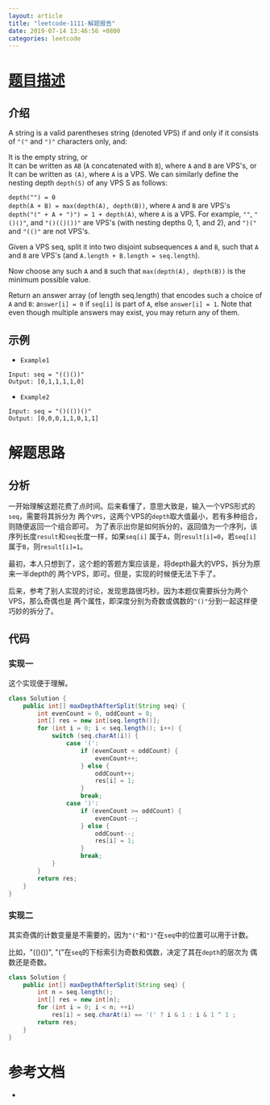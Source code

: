 ```yaml
---
layout: article
title: "leetcode-1111-解题报告"
date: 2019-07-14 13:46:56 +0800
categories: leetcode
---
```


# [题目描述](https://leetcode.com/problems/maximum-nesting-depth-of-two-valid-parentheses-strings/)
## 介绍
A string is a valid parentheses string (denoted VPS) if and only if it consists of `"("` and `")"` characters only, and:

It is the empty string, or    
It can be written as `AB` (`A` concatenated with `B`), where `A` and `B` are VPS's, or    
It can be written as `(A)`, where `A` is a VPS.
We can similarly define the nesting depth `depth(S)` of any VPS S as follows:

`depth("") = 0`    
`depth(A + B) = max(depth(A), depth(B))`, where `A` and `B` are VPS's    
`depth("(" + A + ")") = 1 + depth(A)`, where `A` is a VPS.
For example,  `""`, `"()()"`, and `"()(()())"` are VPS's (with nesting depths 0, 1, and 2), and `")("` and `"(()"` are not VPS's.

 

Given a VPS seq, split it into two disjoint subsequences `A` and `B`, such that `A` and `B` are VPS's (and `A.length + B.length = seq.length`).

Now choose any such `A` and `B` such that `max(depth(A), depth(B))` is the minimum possible value.

Return an answer array (of length seq.length) that encodes such a choice of `A` and `B`:  a`nswer[i] = 0` if `seq[i]` is part of `A`, else `answer[i] = 1`.  Note that even though multiple answers may exist, you may return any of them.

## 示例
- `Example1`
```
Input: seq = "(()())"
Output: [0,1,1,1,1,0]
```
- `Example2`
```
Input: seq = "()(())()"
Output: [0,0,0,1,1,0,1,1]
```
# 解题思路
## 分析

一开始理解这题花费了点时间。后来看懂了，意思大致是，输入一个VPS形式的`seq`，需要将其拆分为
两个`VPS`，这两个VPS的`depth`取大值最小，若有多种组合，则随便返回一个组合即可。
为了表示出你是如何拆分的，返回值为一个序列，该序列长度`result`和`seq`长度一样，如果`seq[i]`
属于`A`，则`result[i]=0`，若`seq[i]`属于`B`，则`result[i]=1`。    

最初，本人只想到了，这个题的答题方案应该是，将depth最大的VPS，拆分为原来一半depth的
两个VPS，即可。但是，实现的时候便无法下手了。     

后来，参考了别人实现的讨论，发现思路很巧秒。因为本题仅需要拆分为两个VPS，那么奇偶也是
两个属性，即深度分别为奇数或偶数的`"()"`分到一起这样便巧妙的拆分了。

## 代码
### 实现一

这个实现便于理解。
```java
class Solution {
    public int[] maxDepthAfterSplit(String seq) {
        int evenCount = 0, oddCount = 0;
        int[] res = new int[seq.length()];
        for (int i = 0; i < seq.length(); i++) {
            switch (seq.charAt(i)) {
                case '(':
                    if (evenCount < oddCount) {
                        evenCount++;
                    } else {
                        oddCount++;
                        res[i] = 1;
                    }
                    break;
                case ')': 
                    if (evenCount >= oddCount) {
                        evenCount--;
                    } else {
                        oddCount--;
                        res[i] = 1;
                    }
                    break;
            }
        }
        return res;
    }
}
```

### 实现二

其实奇偶的计数变量是不需要的，因为`"("`和`")"`在`seq`中的位置可以用于计数。

比如，"(()())", "("在`seq`的下标索引为奇数和偶数，决定了其在`depth`的层次为
偶数还是奇数。
```java
class Solution {
    public int[] maxDepthAfterSplit(String seq) {
        int n = seq.length();
        int[] res = new int[n];
        for (int i = 0; i < n; ++i)
            res[i] = seq.charAt(i) == '(' ? i & 1 : i & 1 ^ 1 ;
        return res;
    }
}
```

# 参考文档
- 